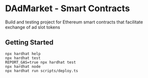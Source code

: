 # DAdMarket - Smart Contracts

Build and testing project for Ethereum smart contracts that facilitate exchange of ad slot tokens

## Getting Started

```shell
npx hardhat help
npx hardhat test
REPORT_GAS=true npx hardhat test
npx hardhat node
npx hardhat run scripts/deploy.ts
```
